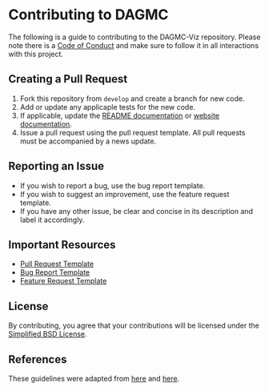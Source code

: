 Contributing to DAGMC
=====================

The following is a guide to contributing to the DAGMC-Viz repository.
Please note there is a [Code of Conduct](https://github.com/svalinn/DAGMC/blob/develop/CODE_OF_CONDUCT.md)
and make sure to follow it in all interactions with this project.

Creating a Pull Request
-----------------------
1. Fork this repository from `develop` and create a branch for new code.
2. Add or update any applicaple tests for the new code.
3. If applicable, update the [README documentation](https://github.com/svalinn/DAGMC/blob/develop/README.rst) or [website documentation](https://github.com/svalinn/DAGMC/tree/develop/doc).
4. Issue a pull request using the pull request template. All pull requests must be accompanied by a news update.

Reporting an Issue
------------------
* If you wish to report a bug, use the bug report template.
* If you wish to suggest an improvement, use the feature request template.
* If you have any other issue, be clear and concise in its description and label it accordingly.

Important Resources
-------------------
* [Pull Request Template](https://github.com/svalinn/DAGMC/blob/develop/PULL_REQUEST_TEMPLATE.md)
* [Bug Report Template](https://github.com/svalinn/DAGMC/blob/develop/.github/ISSUE_TEMPLATE/bug-report.md)
* [Feature Request Template](https://github.com/svalinn/DAGMC/blob/develop/.github/ISSUE_TEMPLATE/feature-request.md)

License
-------
By contributing, you agree that your contributions will be licensed under the
[Simplified BSD License](https://github.com/svalinn/DAGMC/blob/develop/LICENSE.txt).

References
----------
These guidelines were adapted from [here](https://gist.github.com/briandk/3d2e8b3ec8daf5a27a62) and [here](https://github.com/drush-ops/drush/blob/master/CONTRIBUTING.md).
